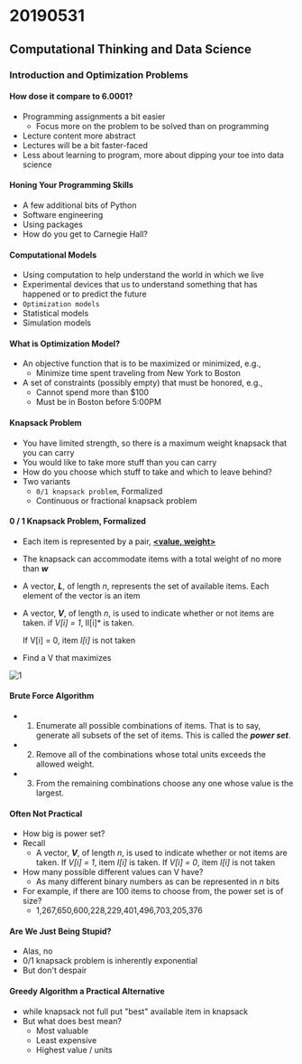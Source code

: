 # 20190531

## Computational Thinking and Data Science

### Introduction and Optimization Problems



#### How dose it compare to 6.0001?

* Programming assignments a bit easier
  * Focus more on the problem to be solved than on programming
* Lecture content more abstract
* Lectures will be a bit faster-faced
* Less about learning to program, more about dipping your toe into data science



#### Honing Your Programming Skills

* A few additional bits of Python
* Software engineering
* Using packages
* How do you get to Carnegie Hall?



#### Computational Models

* Using computation to help understand the world in which we live
* Experimental devices that us to understand something that has happened or to predict the future
* `Optimization models`
* Statistical models
* Simulation models



#### What is Optimization Model?

* An objective function that is to be maximized or minimized, e.g.,
  * Minimize time spent traveling from New York to Boston
* A set of constraints (possibly empty) that must be honored, e.g.,
  * Cannot spend more than $100
  * Must be in Boston before 5:00PM



#### Knapsack Problem

* You have limited strength, so there is a maximum weight knapsack that you can carry
* You would like to take more stuff than you can carry
* How do you choose which stuff to take and which to leave behind?
* Two variants
  * `0/1 knapsack problem`, Formalized
  * Continuous or fractional knapsack problem



####  0 / 1 Knapsack Problem, Formalized

* Each item is represented by a pair, <u>**<value, weight>**</u>

* The knapsack can accommodate items with a total weight of no more than ***w***

* A vector, ***L***, of length *n*, represents the set of available items. Each element of the vector is an item

* A vector, ***V***, of length *n*, is used to indicate whether or not items are taken. if *V[i] = 1*, Il[i]* is taken.

  If V[i] = 0, item *I[i]* is not taken

* Find a V that maximizes

![1](https://user-images.githubusercontent.com/45934494/58686306-6e0c5080-83b9-11e9-98b3-83ac4a30a0eb.PNG)



#### Brute Force Algorithm

* 1. Enumerate all possible combinations of items. That is to say, generate all subsets of the set of items. This is called the ***power set***.
* 2. Remove all of the combinations whose total units exceeds the allowed weight.
* 3. From the remaining combinations choose any one whose value is the largest.



#### Often Not Practical

* How big is power set?
* Recall
  * A vector, ***V***, of length *n*, is used to indicate whether or not items are taken. If *V[i] = 1*, item *I[i]* is taken. If *V[i] = 0*, item *I[i]* is not taken
* How many possible different  values can V have?
  * As many different binary numbers as can be represented in *n* bits
* For example, if there are 100 items to choose from, the power set is of size?
  * 1,267,650,600,228,229,401,496,703,205,376



#### Are We Just Being Stupid?

* Alas, no
* 0/1 knapsack problem is inherently exponential
* But don't despair



#### Greedy Algorithm a Practical Alternative

* while knapsack not full put "best" available item in knapsack
* But what does best mean?
  * Most valuable
  * Least expensive
  * Highest value / units